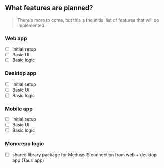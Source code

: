 ## What features are planned?

> There's more to come, but this is the initial list of features that will be implemented.

### Web app

-   [ ] Initial setup
-   [ ] Basic UI
-   [ ] Basic logic

### Desktop app

-   [ ] Initial setup
-   [ ] Basic UI
-   [ ] Basic logic

### Mobile app

-   [ ] Initial setup
-   [ ] Basic UI
-   [ ] Basic logic

### Monorepo logic

-   [ ] shared library package for MeduseJS connection from web + desktop app (Tauri app)
